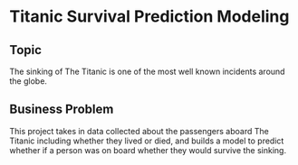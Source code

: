 # Titanic Survival Prediction Modeling

## Topic

The sinking of The Titanic is one of the most well known incidents around the globe.

## Business Problem

This project takes in data collected about the passengers aboard The Titanic including whether they lived or died, and builds a model to predict whether if a person was on board whether they would survive the sinking. 
